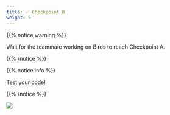 ```yaml
---
title: ✅ Checkpoint B
weight: 5
---
```


{{% notice warning %}}

Wait for the teammate working on Birds to reach Checkpoint A.

{{% /notice %}}

{{% notice info %}}

Test your code!

{{% /notice %}}

![](../../images/checkpoint1.gif)
